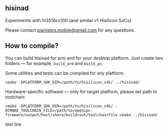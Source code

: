 ## hisinad

Experiments with hi3516cv100 (and similar v1 Hisilicon SoCs).

Please contact pianisteg.mobile@gmail.com for any questions.

## How to compile?

You can build hisinad for arm and for your desktop platform. Just create two folders — for example, `build_arm` and `build_pc`.

Some utilities and tests can be compiled for any platform:

```
cmake -DPLATFORM_SDK_DIR=/path/to/hisilicon_sdk/ ../hisinad/
```

Hardware-specific software — only for target platform, please set path to toolchain:

```
cmake -DPLATFORM_SDK_DIR=/path/to/hisilicon_sdk/ -DCMAKE_TOOLCHAIN_FILE=/path/to/openipc-firmware/output/host/share/buildroot/toolchainfile.cmake ../hisinad/
```

test line

